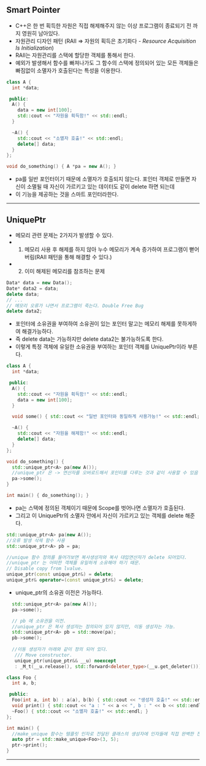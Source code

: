 ## Smart Pointer
* C\+\+은 한 번 획득한 자원은 직접 해제해주지 않는 이상 프로그램이 종료되기 전 까지 영원히 남아있다.
* 자원관리 디자인 패턴 (RAII => 자원의 획득은 초기화다 - *Resource Acquisition Is Initialization*)
* RAII는 자원관리를 스택에 할당한 객체를 통해서 한다.
* 예외가 발생해서 함수를 빠져나가도 그 함수의 스택에 정의되어 있는 모든 객체들은 빠짐없이 소멸자가 호출된다는 특성을 이용한다.
```cpp
class A {
  int *data;

 public:
  A() {
    data = new int[100];
    std::cout << "자원을 획득함!" << std::endl;
  }

  ~A() {
    std::cout << "소멸자 호출!" << std::endl;
    delete[] data;
  }
};

void do_something() { A *pa = new A(); }
```
* pa를 일반 포인터이기 때문에 소멸자가 호출되지 않는다. 포인터 객체로 만들면 자신이 소멸될 때 자신이 가르키고 있는 데이터도 같이 delete 하면 되는데
* 이 기능을 제공하는 것을 스마트 포인터라한다.
***
## UniquePtr 
* 메모리 관련 문제는 2가지가 발생할 수 있다.
* 1. 메모리 사용 후 해제를 하지 않아 누수 메모리가 계속 증가하여 프로그램이 뻗어버림(RAII 패턴을 통해 해결할 수 있다.)   
* 2. 이미 해제된 메모리를 참조하는 문제
```cpp
Data* data = new Data();
Date* data2 = data;
delete data;
// ...
// 메모리 오류가 나면서 프로그램이 죽는다. Double Free Bug
delete data2;
```
* 포인터에 소유권을 부여하여 소유권이 있는 포인터 말고는 메모리 해제를 못하게하여 해결가능하다.
* 즉 delete data는 가능하지만 delete data2는 불가능하도록 한다.
* 이렇게 특정 객체에 유일한 소유권을 부여하는 포인터 객체를 UniquePtr이라 부른다.
```cpp
class A {
  int *data;

 public:
  A() {
    std::cout << "자원을 획득함!" << std::endl;
    data = new int[100];
  }

  void some() { std::cout << "일반 포인터와 동일하게 사용가능!" << std::endl; }

  ~A() {
    std::cout << "자원을 해제함!" << std::endl;
    delete[] data;
  }
};

void do_something() {
  std::unique_ptr<A> pa(new A());
  //unique_ptr 은 -> 연산자를 오버로드해서 포인터를 다루는 것과 같이 사용할 수 있음
  pa->some();
}

int main() { do_something(); }
```
* pa는 스택에 정의된 객체이기 때문에 Scope를 벗어나면 소멸자가 호출된다.
* 그리고 이 UniquePtr의 소멸자 안에서 자신이 가르키고 있는 객체를 delete 해준다.
```cpp
std::unique_ptr<A> pa(new A());
//오류 발생 삭제 함수 사용
std::unique_ptr<A> pb = pa;

//unique 함수 정의를 들어가보면 복사생성자와 복사 대입연산자가 delete 되어있다.
//unique_ptr 는 어떠한 객체를 유일하게 소유해야 하기 때문.
// Disable copy from lvalue.
unique_ptr(const unique_ptr&) = delete;
unique_ptr& operator=(const unique_ptr&) = delete;
```
* unique_ptr의 소유권 이전은 가능하다.
```cpp
  std::unique_ptr<A> pa(new A());
  pa->some();

  // pb 에 소유권을 이전.
  //unique_ptr 은 복사 생성자는 정의되어 있지 않지만, 이동 생성자는 가능.
  std::unique_ptr<A> pb = std::move(pa);
  pb->some();
  
  //이동 생성자가 아래와 같이 정의 되어 있다.   
   /// Move constructor.
   unique_ptr(unique_ptr&& __u) noexcept
   : _M_t(__u.release(), std::forward<deleter_type>(__u.get_deleter())) { }
```

```cpp
class Foo {
  int a, b;

 public:
  Foo(int a, int b) : a(a), b(b) { std::cout << "생성자 호출!" << std::endl; }
  void print() { std::cout << "a : " << a << ", b : " << b << std::endl; }
  ~Foo() { std::cout << "소멸자 호출!" << std::endl; }
};

int main() {
  //make_unique 함수는 템플릿 인자로 전달된 클래스의 생성자에 인자들에 직접 완벽한 전달을 수행
  auto ptr = std::make_unique<Foo>(3, 5);
  ptr->print();
}
```
***
